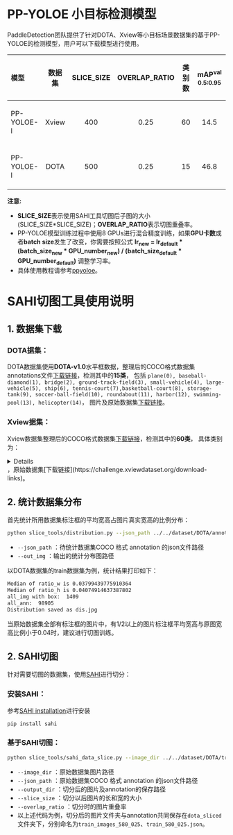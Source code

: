 # PP-YOLOE 小目标检测模型

PaddleDetection团队提供了针对DOTA、Xview等小目标场景数据集的基于PP-YOLOE的检测模型，用户可以下载模型进行使用。


|    模型   |       数据集     |  SLICE_SIZE  |  OVERLAP_RATIO  | 类别数  | mAP<sup>val<br>0.5:0.95 | AP<sup>val<br>0.5 | 下载链接  | 配置文件 |
|:---------|:---------------:|:---------------:|:---------------:|:------:|:-----------------------:|:-------------------:|:---------:| :-----: |
|PP-YOLOE-l|   Xview  |  400 | 0.25 | 60 |  14.5 | 26.8 | [下载链接](https://bj.bcebos.com/v1/paddledet/models/ppyoloe_p2_crn_l_80e_sliced_xview_400_025.pdparams) | [配置文件](./ppyoloe_p2_crn_l_80e_sliced_xview_400_025.yml) |
|PP-YOLOE-l|   DOTA   |  500 | 0.25 | 15 |  46.8 |  72.6 | [下载链接](https://bj.bcebos.com/v1/paddledet/models/ppyoloe_p2_crn_l_80e_sliced_DOTA_500_025.pdparams) | [配置文件](./ppyoloe_p2_crn_l_80e_sliced_DOTA_500_025.yml) |


**注意:**
- **SLICE_SIZE**表示使用SAHI工具切图后子图的大小(SLICE_SIZE*SLICE_SIZE)；**OVERLAP_RATIO**表示切图重叠率。
- PP-YOLOE模型训练过程中使用8 GPUs进行混合精度训练，如果**GPU卡数**或者**batch size**发生了改变，你需要按照公式 **lr<sub>new</sub> = lr<sub>default</sub> * (batch_size<sub>new</sub> * GPU_number<sub>new</sub>) / (batch_size<sub>default</sub> * GPU_number<sub>default</sub>)** 调整学习率。
- 具体使用教程请参考[ppyoloe](../ppyoloe#getting-start)。


# SAHI切图工具使用说明

## 1. 数据集下载

### DOTA据集：

DOTA数据集使用**DOTA-v1.0**水平框数据，整理后的COCO格式数据集annotations文件[下载链接](https://bj.bcebos.com/v1/paddledet/data/smalldet/DOTA.zip)，检测其中的**15类**，
包括 `plane(0), baseball-diamond(1), bridge(2), ground-track-field(3), small-vehicle(4), large-vehicle(5), ship(6), tennis-court(7),basketball-court(8), storage-tank(9), soccer-ball-field(10), roundabout(11), harbor(12), swimming-pool(13), helicopter(14)`，
图片及原始数据集[下载链接](https://captain-whu.github.io/DOAI2019/dataset.html)。

### Xview据集：

Xview数据集整理后的COCO格式数据集[下载链接](https://bj.bcebos.com/v1/paddledet/data/smalldet/DOTA.zip)，检测其中的**60类**，
具体类别为：

<details>

`Fixed-wing Aircraft(0),
Small Aircraft(1),
Cargo Plane(2),
Helicopter(3),
Passenger Vehicle(4),
Small Car(5),
Bus(6),
Pickup Truck(7),
Utility Truck(8),
Truck(9),
Cargo Truck(10),
Truck w/Box(11),
Truck Tractor(12),
Trailer(13),
Truck w/Flatbed(14),
Truck w/Liquid(15),
Crane Truck(16),
Railway Vehicle(17),
Passenger Car(18),
Cargo Car(19),
Flat Car(20),
Tank car(21),
Locomotive(22),
Maritime Vessel(23),
Motorboat(24),
Sailboat(25),
Tugboat(26),
Barge(27),
Fishing Vessel(28),
Ferry(29),
Yacht(30),
Container Ship(31),
Oil Tanker(32),
Engineering Vehicle(33),
Tower crane(34),
Container Crane(35),
Reach Stacker(36),
Straddle Carrier(37),
Mobile Crane(38),
Dump Truck(39),
Haul Truck(40),
Scraper/Tractor(41),
Front loader/Bulldozer(42),
Excavator(43),
Cement Mixer(44),
Ground Grader(45),
Hut/Tent(46),
Shed(47),
Building(48),
Aircraft Hangar(49),
Damaged Building(50),
Facility(51),
Construction Site(52),
Vehicle Lot(53),
Helipad(54),
Storage Tank(55),
Shipping container lot(56),
Shipping Container(57),
Pylon(58),
Tower(59)
`

</details>
，原始数据集[下载链接](https://challenge.xviewdataset.org/download-links)。

## 2. 统计数据集分布

首先统计所用数据集标注框的平均宽高占图片真实宽高的比例分布：

```bash
python slice_tools/distribution.py --json_path ../../dataset/DOTA/annotations/train.json --out_img dis.jpg
```
- `--json_path` ：待统计数据集COCO 格式 annotation 的json文件路径
- `--out_img` ：输出的统计分布图路径

以DOTA数据集的train数据集为例，统计结果打印如下：
```bash
Median of ratio_w is 0.03799439775910364
Median of ratio_h is 0.04074914637387802
all_img with box:  1409
all_ann:  98905
Distribution saved as dis.jpg
```

当原始数据集全部有标注框的图片中，有1/2以上的图片标注框平均宽高与原图宽高比例小于0.04时，建议进行切图训练。

## 2. SAHI切图

针对需要切图的数据集，使用[SAHI](https://github.com/obss/sahi)进行切分：

### 安装SAHI：

参考[SAHI installation](https://github.com/obss/sahi/blob/main/README.md#installation)进行安装

```bash
pip install sahi
```

### 基于SAHI切图：

```bash
python slice_tools/sahi_data_slice.py --image_dir ../../dataset/DOTA/train/ --json_path ../../dataset/DOTA/annotations/train.json --output_dir ../../dataset/dota_sliced --slice_size 500 --overlap_ratio 0.25
```

- `--image_dir` ：原始数据集图片路径
- `--json_path` ：原始数据集COCO 格式 annotation 的json文件路径
- `--output_dir` ：切分后的图片及annotation的保存路径
- `--slice_size` ：切分以后图片的长和宽的大小
- `--overlap_ratio` ：切分时的图片重叠率
- 以上述代码为例，切分后的图片文件夹与annotation共同保存在`dota_sliced`文件夹下，分别命名为`train_images_580_025`、`train_580_025.json`。
